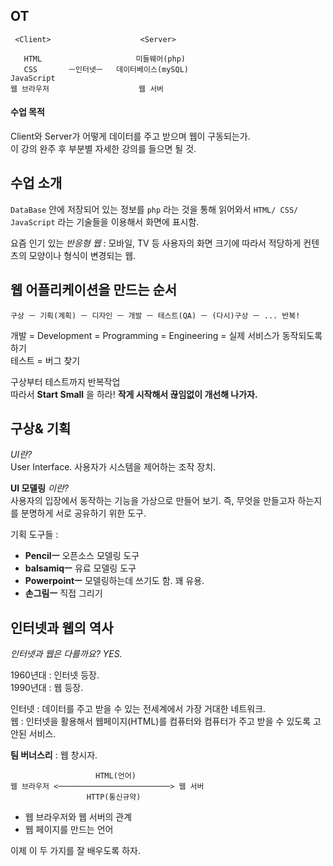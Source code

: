 ## OT
```
 <Client>                    <Server>  

   HTML                     미들웨어(php)   
   CSS       ㅡ인터넷ㅡ   데이터베이스(mySQL)
JavaScript                
웹 브라우저                    웹 서버
```

#### 수업 목적
Client와 Server가 어떻게 데이터를 주고 받으며 웹이 구동되는가.  
이 강의 완주 후 부분별 자세한 강의를 들으면 될 것.  

## 수업 소개
`DataBase` 안에 저장되어 있는 정보를 `php` 라는 것을 통해 읽어와서 `HTML/ CSS/ JavaScript` 라는 기술들을 이용해서 화면에 표시함.  

요즘 인기 있는 *반응형 웹* : 모바일, TV 등 사용자의 화면 크기에 따라서 적당하게 컨텐츠의 모양이나 형식이 변경되는 웹.  

## 웹 어플리케이션을 만드는 순서
```
구상 ㅡ 기획(계획) ㅡ 디자인 ㅡ 개발 ㅡ 테스트(QA) ㅡ (다시)구상 ㅡ ... 반복!
```
개발 = Development = Programming = Engineering = 실제 서비스가 동작되도록 하기  
테스트 = 버그 찾기  

구상부터 테스트까지 반복작업  
따라서 **Start Small** 을 하라! **작게 시작해서 끊임없이 개선해 나가자.**  

## 구상& 기획
*UI란?*  
User Interface. 사용자가 시스템을 제어하는 조작 장치.  

**UI 모델링** *이란?*  
사용자의 입장에서 동작하는 기능을 가상으로 만들어 보기. 즉, 무엇을 만들고자 하는지를 분명하게 서로 공유하기 위한 도구.  


기획 도구들 :  
- **Pencilㅡ** 오픈소스 모델링 도구  
- **balsamiqㅡ** 유료 모델링 도구  
- **Powerpointㅡ** 모델링하는데 쓰기도 함. 꽤 유용.  
- **손그림ㅡ** 직접 그리기  

## 인터넷과 웹의 역사
*인터넷과 웹은 다를까요?* *YES.*  

1960년대 : 인터넷 등장.  
1990년대 : 웹 등장.  

인터넷 : 데이터를 주고 받을 수 있는 전세계에서 가장 거대한 네트워크.  
웹 : 인터넷을 활용해서 웹페이지(HTML)를 컴퓨터와 컴퓨터가 주고 받을 수 있도록 고안된 서비스.  

**팀 버너스리** : 웹 창시자.  

```
                   HTML(언어)
웹 브라우저 <─────────────────────────> 웹 서버
                 HTTP(통신규약)
```

- 웹 브라우저와 웹 서버의 관계
- 웹 페이지를 만드는 언어


이제 이 두 가지를 잘 배우도록 하자.
